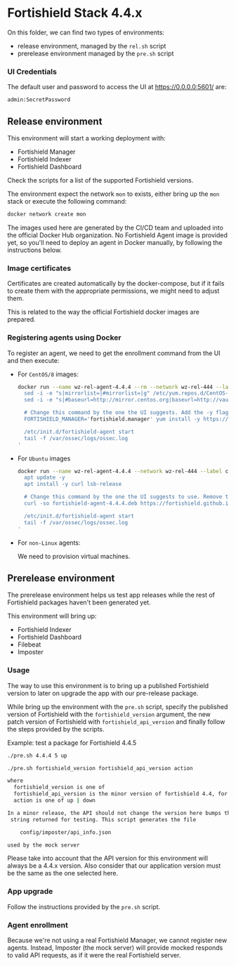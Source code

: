 # Fortishield Stack 4.4.x

On this folder, we can find two types of environments:

- release environment, managed by the `rel.sh` script
- prerelease environment managed by the `pre.sh` script

### UI Credentials

The default user and password to access the UI at https://0.0.0.0:5601/ are:

```
admin:SecretPassword
```

## Release environment

This environment will start a working deployment with:

- Fortishield Manager
- Fortishield Indexer
- Fortishield Dashboard

Check the scripts for a list of the supported Fortishield versions.

The environment expect the network `mon` to exists, either bring up the
`mon` stack or execute the following command:

```bash
docker network create mon
```

The images used here are generated by the CI/CD team and uploaded into
the official Docker Hub organization. No Fortishield Agent image is provided yet,
so you'll need to deploy an agent in Docker manually, by following the
instructions below.

### Image certificates

Certificates are created automatically by the docker-compose, but if
it fails to create them with the appropriate permissions, we might need
to adjust them.

This is related to the way the official Fortishield docker images are
prepared.

### Registering agents using Docker

To register an agent, we need to get the enrollment command from the
UI and then execute:

- For `CentOS/8` images:

  ```bash
  docker run --name wz-rel-agent-4.4.4 --rm --network wz-rel-444 --label com.docker.compose.project=wz-rel-444 -d centos:8 bash -c '
    sed -i -e "s|mirrorlist=|#mirrorlist=|g" /etc/yum.repos.d/CentOS-*
    sed -i -e "s|#baseurl=http://mirror.centos.org|baseurl=http://vault.centos.org|g" /etc/yum.repos.d/CentOS-*

    # Change this command by the one the UI suggests. Add the -y flag and remove the `sudo`.
    FORTISHIELD_MANAGER='fortishield.manager' yum install -y https://fortishield.github.io/packages/4.x/yum5/x86_64/fortishield-agent-4.4.4-1.el5.x86_64.rpm

    /etc/init.d/fortishield-agent start
    tail -f /var/ossec/logs/ossec.log
  '
  ```

- For `Ubuntu` images

  ```bash
  docker run --name wz-rel-agent-4.4.4 --network wz-rel-444 --label com.docker.compose.project=wz-rel-444 -d ubuntu:20.04 bash -c '
    apt update -y
    apt install -y curl lsb-release

    # Change this command by the one the UI suggests to use. Remove the `sudo`.
    curl -so fortishield-agent-4.4.4.deb https://fortishield.github.io/packages/4.x/apt/pool/main/w/fortishield-agent/fortishield-agent_4.4.4-1_amd64.deb && FORTISHIELD_MANAGER='fortishield.manager' FORTISHIELD_AGENT_GROUP='default' dpkg -i ./fortishield-agent-4.4.4.deb

    /etc/init.d/fortishield-agent start
    tail -f /var/ossec/logs/ossec.log
  '
  ```

- For `non-Linux` agents:

  We need to provision virtual machines.

## Prerelease environment

The prerelease environment helps us test app releases while the rest of
Fortishield packages haven't been generated yet.

This environment will bring up:

- Fortishield Indexer
- Fortishield Dashboard
- Filebeat
- Imposter

### Usage

The way to use this environment is to bring up a published Fortishield version to
later on upgrade the app with our pre-release package.

While bring up the environment with the `pre.sh` script, specify the published
version of Fortishield with the `fortishield_version` argument, the new patch version of
Fortishield with `fortishield_api_version` and finally follow the steps provided by the
scripts.

Example: test a package for Fortishield 4.4.5

```bash
./pre.sh 4.4.4 5 up
```

```bash
./pre.sh fortishield_version fortishield_api_version action

where
  fortishield_version is one of
  fortishield_api_version is the minor version of fortishield 4.4, for example  5 17
  action is one of up | down

In a minor release, the API should not change the version here bumps the API
 string returned for testing. This script generates the file

    config/imposter/api_info.json

used by the mock server
```

Please take into account that the API version for this environment will
always be a 4.4.x version. Also consider that our application version
must be the same as the one selected here.

### App upgrade

Follow the instructions provided by the `pre.sh` script.

### Agent enrollment

Because we're not using a real Fortishield Manager, we cannot register new agents.
Instead, Imposter (the mock server) will provide mocked responds to valid API
requests, as if it were the real Fortishield server.

